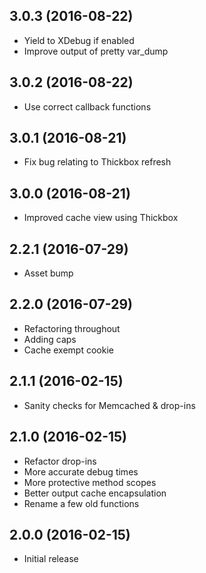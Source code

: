 ## 3.0.3 (2016-08-22)
* Yield to XDebug if enabled
* Improve output of pretty var_dump

## 3.0.2 (2016-08-22)
* Use correct callback functions

## 3.0.1 (2016-08-21)
* Fix bug relating to Thickbox refresh

## 3.0.0 (2016-08-21)
* Improved cache view using Thickbox

## 2.2.1 (2016-07-29)
* Asset bump

## 2.2.0 (2016-07-29)
* Refactoring throughout
* Adding caps
* Cache exempt cookie

## 2.1.1 (2016-02-15)
* Sanity checks for Memcached & drop-ins

## 2.1.0 (2016-02-15)
* Refactor drop-ins
* More accurate debug times
* More protective method scopes
* Better output cache encapsulation
* Rename a few old functions

## 2.0.0 (2016-02-15)
* Initial release
